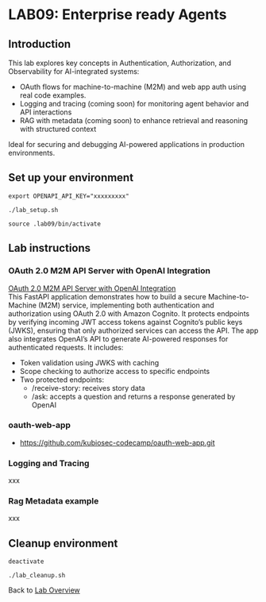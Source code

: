 # LAB09: Enterprise ready Agents
## Introduction
This lab explores key concepts in Authentication, Authorization, and Observability for AI-integrated systems:
- OAuth flows for machine-to-machine (M2M) and web app auth using real code examples.
- Logging and tracing (coming soon) for monitoring agent behavior and API interactions
- RAG with metadata (coming soon) to enhance retrieval and reasoning with structured context

Ideal for securing and debugging AI-powered applications in production environments.
## Set up your environment
```
export OPENAPI_API_KEY="xxxxxxxxx"
```
```
./lab_setup.sh
```
```
source .lab09/bin/activate
```
## Lab instructions
### OAuth 2.0 M2M API Server with OpenAI Integration
[OAuth 2.0 M2M API Server with OpenAI Integration](https://github.com/kubiosec-ai/openai-oauth-demo/blob/main/client.py)<br>
This FastAPI application demonstrates how to build a secure Machine-to-Machine (M2M) service, implementing both authentication and authorization using OAuth 2.0 with Amazon Cognito. It protects endpoints by verifying incoming JWT access tokens against Cognito’s public keys (JWKS), ensuring that only authorized services can access the API. The app also integrates OpenAI’s API to generate AI-powered responses for authenticated requests. It includes:
- Token validation using JWKS with caching
- Scope checking to authorize access to specific endpoints
- Two protected endpoints:
  - /receive-story: receives story data
  - /ask: accepts a question and returns a response generated by OpenAI


### oauth-web-app
- https://github.com/kubiosec-codecamp/oauth-web-app.git

### Logging and Tracing
xxx


### Rag Metadata example
xxx

## Cleanup environment
```
deactivate
```
```
./lab_cleanup.sh
```
Back to [Lab Overview](https://github.com/kubiosec-agentic/agentic-labs/blob/master/README.md#-lab-overview)
